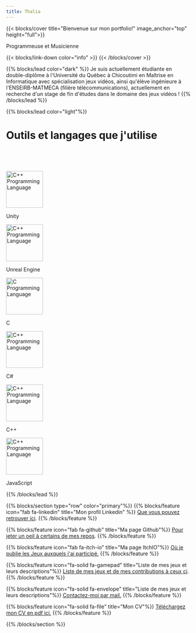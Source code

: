 ```yaml
---
title: Thalia
---
```


{{< blocks/cover title="Bienvenue sur mon portfolio!" image_anchor="top" height="full">}}
<p class="lead mt-5">Programmeuse et Musicienne</p>
{{< blocks/link-down color="info" >}}
{{< /blocks/cover >}}


{{% blocks/lead color="dark" %}}
Je suis actuellement étudiante en double-diplôme à l'Université du Québec à Chicoutimi en Maîtrise en Informatique avec spécialisation jeux vidéos, ainsi qu'élève ingénieure à l'ENSEIRB-MATMECA (filière télécommunications), actuellement en recherche d'un stage de fin d'études dans le domaine des jeux vidéos ! 
{{% /blocks/lead %}}

{{% blocks/lead color="light"%}}

<h1 style="margin-bottom: 5rem;"> Outils et langages que j'utilise </h1>

<div class="container">
    <div class="row">
        <div class="col-md-4 text-center">
            <img src="https://cdn.jsdelivr.net/gh/devicons/devicon/icons/unity/unity-original.svg" style="width: 100px; height: auto;" alt="C++ Programming Language"> 
            <p>Unity</p>
        </div>
        <div class="col-md-4 text-center">
            <img src="https://cdn.jsdelivr.net/gh/devicons/devicon/icons/unrealengine/unrealengine-original.svg" style="width: 100px; height: auto;" alt="C++ Programming Language"> 
            <p>Unreal Engine</p>
        </div>
        <div class="col-md-4 text-center">
            <img src="https://cdn.jsdelivr.net/gh/devicons/devicon/icons/c/c-original.svg" style="width: 100px; height: auto;" alt="C Programming Language"> 
            <p>C</p>
        </div>  
        <div class="col-md-4 text-center">
            <img src="https://cdn.jsdelivr.net/gh/devicons/devicon/icons/csharp/csharp-original.svg" style="width: 100px; height: auto;" alt="C++ Programming Language"> 
            <p>C#</p>
        </div>
        <div class="col-md-4 text-center">
            <img src="https://cdn.jsdelivr.net/gh/devicons/devicon/icons/cplusplus/cplusplus-original.svg" style="width: 100px; height: auto;" alt="C++ Programming Language"> 
            <p>C++</p>
        </div>      
        <div class="col-md-4 text-center">
            <img src="https://cdn.jsdelivr.net/gh/devicons/devicon/icons/javascript/javascript-original.svg" style="width: 100px; height: auto;" alt="C++ Programming Language"> 
            <p>JavaScript</p>
        </div>
    </div>
</div>


{{% /blocks/lead %}}

{{% blocks/section type="row" color="primary"%}}
{{% blocks/feature icon="fab fa-linkedin" title="Mon profil Linkedin" %}}
[Que vous pouvez retrouver ici](https://fr.linkedin.com/in/thalia-meignan-1619121bb?trk=public_profile_browsemap).
{{% /blocks/feature %}}


{{% blocks/feature icon="fab fa-github" title="Ma page Github"%}}
[Pour jeter un oeil à certains de mes repos](https://github.com/ThalMug).
{{% /blocks/feature %}}


{{% blocks/feature icon="fab fa-itch-io" title="Ma page ItchIO"%}}
[Où je publie les Jeux auxquels j'ai participé.](https://itch.io/profile/thalia33)
{{% /blocks/feature %}}

{{% blocks/feature icon="fa-solid fa-gamepad" title="Liste de mes jeux et leurs descriptions"%}}
[Liste de mes jeux et de mes contributions à ceux ci](/thalia-portfolio/mes-projets-de-jeux/).
{{% /blocks/feature %}}

{{% blocks/feature icon="fa-solid fa-envelope" title="Liste de mes jeux et leurs descriptions"%}}
<a href="mailto:fmeignan@etu.uqac.ca">Contactez-moi par mail.</a>
{{% /blocks/feature %}}

{{% blocks/feature icon="fa-solid fa-file" title="Mon CV"%}}
<a href="mailto:fmeignan@etu.uqac.ca">Téléchargez mon CV en pdf ici.</a>
{{% /blocks/feature %}}

{{% /blocks/section %}}